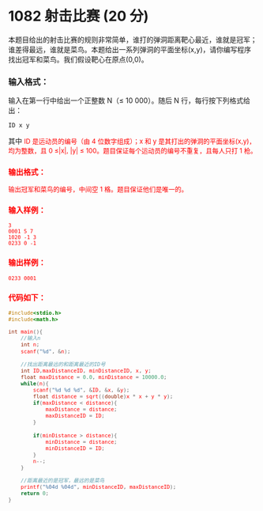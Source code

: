# 1082 射击比赛 (20 分)
本题目给出的射击比赛的规则非常简单，谁打的弹洞距离靶心最近，谁就是冠军；谁差得最远，谁就是菜鸟。本题给出一系列弹洞的平面坐标(x,y)，请你编写程序找出冠军和菜鸟。我们假设靶心在原点(0,0)。
### 输入格式：
输入在第一行中给出一个正整数 N（≤ 10 000）。随后 N 行，每行按下列格式给出：
```
ID x y
```
其中 <font color="red" size="2px">ID 是运动员的编号（由 4 位数字组成）；<font color="red" size="2px">x 和 <font color="red" size="2px">y 是其打出的弹洞的平面坐标(<font color="red" size="2px">x,<font color="red" size="2px">y)，均为整数，且 0 ≤|<font color="red" size="2px">x|, |<font color="red" size="2px">y| ≤ 100。题目保证每个运动员的编号不重复，且每人只打 1 枪。
### 输出格式：
输出冠军和菜鸟的编号，中间空 1 格。题目保证他们是唯一的。
### 输入样例：
```
3
0001 5 7
1020 -1 3
0233 0 -1
```
### 输出样例：
```
0233 0001
```
### 代码如下：
```c
#include<stdio.h>
#include<math.h>

int main(){
    //输入n 
    int n;
    scanf("%d", &n);
    
    //找出距离最远的和距离最近的ID号 
    int ID,maxDistanceID, minDistanceID, x, y;
    float maxDistance = 0.0, minDistance = 10000.0;
    while(n){
        scanf("%d %d %d", &ID, &x, &y);
        float distance = sqrt((double)x * x + y * y);
        if(maxDistance < distance){
            maxDistance = distance;
            maxDistanceID = ID;
        } 
        
        if(minDistance > distance){
            minDistance = distance;
            minDistanceID = ID;
        } 
        n--;
    }
    
    //距离最近的是冠军，最远的是菜鸟 
    printf("%04d %04d", minDistanceID, maxDistanceID);
    return 0;
} 
```